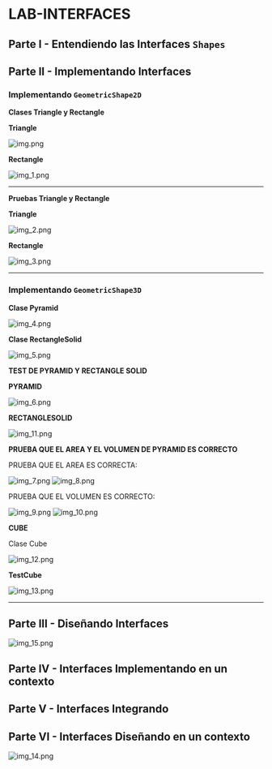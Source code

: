 # LAB-INTERFACES



## Parte I - Entendiendo las Interfaces `Shapes`




## Parte II - Implementando Interfaces

### Implementando `GeometricShape2D`

**Clases Triangle y Rectangle**

**Triangle**

![img.png](img.png)

**Rectangle**

![img_1.png](img_1.png)

-------------------------------------------------------------------------------------

**Pruebas Triangle y Rectangle**

**Triangle**

![img_2.png](img_2.png)

**Rectangle**

![img_3.png](img_3.png)


----------------------------------------------------------------------------------------



### Implementando `GeometricShape3D`

**Clase Pyramid**

![img_4.png](img_4.png)

**Clase RectangleSolid**

![img_5.png](img_5.png)


**TEST DE PYRAMID Y RECTANGLE SOLID**

**PYRAMID**

![img_6.png](img_6.png)

**RECTANGLESOLID**

![img_11.png](img_11.png)

**PRUEBA QUE EL AREA Y EL VOLUMEN DE PYRAMID ES CORRECTO**

PRUEBA QUE EL AREA ES CORRECTA:


![img_7.png](img_7.png)
![img_8.png](img_8.png)

PRUEBA QUE EL VOLUMEN ES CORRECTO:

![img_9.png](img_9.png)
![img_10.png](img_10.png)



**CUBE**

Clase Cube

![img_12.png](img_12.png)

**TestCube**

![img_13.png](img_13.png)


-------------------------------------------------------------------------------------


## Parte III - Diseñando Interfaces


![img_15.png](img_15.png)

## Parte IV - Interfaces Implementando en un contexto



 
## Parte V - Interfaces Integrando



## Parte VI - Interfaces Diseñando en un contexto

![img_14.png](img_14.png)

